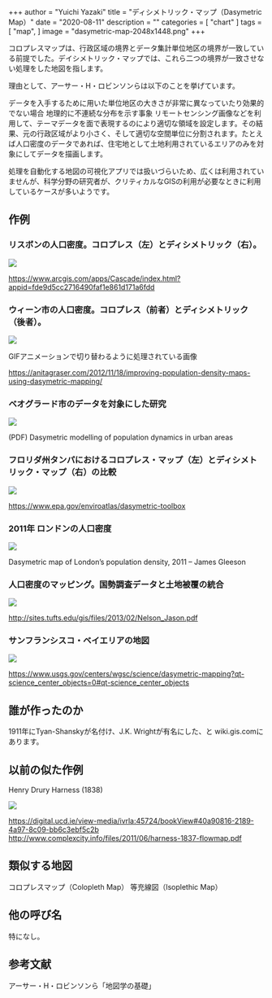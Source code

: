 +++
author = "Yuichi Yazaki"
title = "ディシメトリック・マップ（Dasymetric Map）"
date = "2020-08-11"
description = ""
categories = [
    "chart"
]
tags = [
    "map",
]
image = "dasymetric-map-2048x1448.png"
+++

コロプレスマップは、行政区域の境界とデータ集計単位地区の境界が一致している前提でした。デイシメトリック・マップでは、これら二つの境界が一致させない処理をした地図を指します。

<!--more-->

理由として、アーサー・H・ロビンソンらは以下のことを挙げています。

データを入手するために用いた単位地区の大きさが非常に異なっていたり効果的でない場合
地理的に不連続な分布を示す事象
リモートセンシング画像などを利用して、テーマデータを面で表現するのにより適切な領域を設定します。その結果、元の行政区域がより小さく、そして適切な空間単位に分割されます。たとえば人口密度のデータであれば、住宅地として土地利用されているエリアのみを対象にしてデータを描画します。

処理を自動化する地図の可視化アプリでは扱いづらいため、広くは利用されていませんが、科学分野の研究者が、クリティカルなGISの利用が必要なときに利用しているケースが多いようです。

## 作例

### リスボンの人口密度。コロプレス（左）とディシメトリック（右）。

![](Choroplet-map-left-and-dasymetric-map-right-depicting-population-density-for-the-year_W640-1.jpg)

https://www.arcgis.com/apps/Cascade/index.html?appid=fde9d5cc2716490faf1e861d171a6fdd

### ウィーン市の人口密度。コロプレス（前者）とディシメトリック（後者）。

![](dasy2.gif)

GIFアニメーションで切り替わるように処理されている画像

https://anitagraser.com/2012/11/18/improving-population-density-maps-using-dasymetric-mapping/

### ベオグラード市のデータを対象にした研究

![](Choroplet-map-left-and-dasymetric-map-right-depicting-population-density-for-the-year_W640-1.jpg)

(PDF) Dasymetric modelling of population dynamics in urban areas

### フロリダ州タンパにおけるコロプレス・マップ（左）とディシメトリック・マップ（右）の比較

![](dasymetric_728x210.jpg)

https://www.epa.gov/enviroatlas/dasymetric-toolbox

### 2011年 ロンドンの人口密度

![](dasymetric-map-2048x1448.png)

Dasymetric map of London’s population density, 2011 – James Gleeson

### 人口密度のマッピング。国勢調査データと土地被覆の統合

![](1_uGOsR0fQZHP1B1PNnHbb6A.png)

http://sites.tufts.edu/gis/files/2013/02/Nelson_Jason.pdf

### サンフランシスコ・ベイエリアの地図

![](zoom2_lowres.jpg)

https://www.usgs.gov/centers/wgsc/science/dasymetric-mapping?qt-science_center_objects=0#qt-science_center_objects

## 誰が作ったのか

1911年にTyan-Shanskyが名付け、J.K. Wrightが有名にした、と wiki.gis.comにあります。

## 以前の似た作例
Henry Drury Harness (1838)

![](1PWcStPNYxUMp8Q5gakALng.png)

https://digital.ucd.ie/view-media/ivrla:45724/bookView#40a90816-2189-4a97-8c09-bb6c3ebf5c2b http://www.complexcity.info/files/2011/06/harness-1837-flowmap.pdf

## 類似する地図

コロプレスマップ（Colopleth Map）
等充線図（Isoplethic Map）

## 他の呼び名
特になし。

## 参考文献
アーサー・H・ロビンソンら「地図学の基礎」
